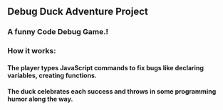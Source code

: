 ## Debug Duck Adventure Project

### A funny Code Debug Game.!

### How it works:

#### The player types JavaScript commands to fix bugs like declaring variables, creating functions.

#### The duck celebrates each success and throws in some programming humor along the way.
